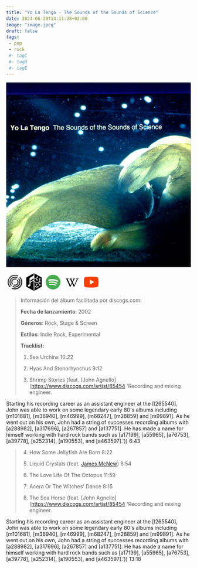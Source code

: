 ```yaml
---
title: "Yo La Tengo - The Sounds of the Sounds of Science"
date: 2024-06-20T14:11:38+02:00
image: "image.jpeg"
draft: false
tags:
 - pop
 - rock
 #- tagC
 #- tagD
 #- tagE
---
```

![cover](image.jpeg (Yo-La-Tengo - The-Sounds-of-the-Sounds-of-Science))
 
[![discogs](../links/svg/discogs.png (discogs))](https://www.discogs.com/master/1737286)
[![musicbrainz](../links/svg/musicbrainz.png (musicbrainz))](https://musicbrainz.org/release/a880e2ec-176b-4b65-9883-841886668053)
[![spotify](../links/svg/spotify.png (putify))](https://open.spotify.com/album/27Gh3nRYlEQMqgublKeBPh)
[![wikipedia](../links/svg/wikipedia.png (wikipedia))](error)
[![youtube](../links/svg/youtube.png (youtube))](https://www.youtube.com/playlist?list=PL7_IR4CRszo6tlhrppErCf3xgq9gHmYJu)
 
<!-- [![bandcamp](../links/svg/bandcamp.png (bandcamp))]() -->
<!-- [![lastfm](../links/svg/lastfm.png (lastfm))]() -->
 
> Información del álbum facilitada por discogs.com:
> 
> **Fecha de lanzamiento**: 2002
> 
> **Géneros**: Rock, Stage & Screen
> 
> **Estilos**: Indie Rock, Experimental
> 
> **Tracklist:**
> 
>   1. Sea Urchins    10:22
> 
>   2. Hyas And Stenorhynchus    9:12
> 
>   3. Shrimp Stories 
> (feat. [John Agnello](https://www.discogs.com/artist/85454 'Recording and mixing engineer.
 
 Starting his recording career as an assistant engineer at the [l265540], John was able to work on some legendary early 80's albums including [m101681], [m36940], [m46999], [m68247], [m28859] and [m99891]. As he went out on his own, John had a string of successes recording albums with [a288982], [a317696], [a267857] and [a137751]. He has made a name for himself working with hard rock bands such as [a17199], [a55965], [a76753], [a39778], [a252314], [a190553], and [a463597].'))   6:43
> 
>   4. How Some Jellyfish Are Born    8:22
> 
>   5. Liquid Crystals 
> (feat. [James McNew](https://www.discogs.com/artist/365541 'American bassist'))   8:54
> 
>   6. The Love Life Of The Octopus    11:59
> 
>   7. Acera Or The Witches' Dance    8:15
> 
>   8. The Sea Horse 
> (feat. [John Agnello](https://www.discogs.com/artist/85454 'Recording and mixing engineer.
 
 Starting his recording career as an assistant engineer at the [l265540], John was able to work on some legendary early 80's albums including [m101681], [m36940], [m46999], [m68247], [m28859] and [m99891]. As he went out on his own, John had a string of successes recording albums with [a288982], [a317696], [a267857] and [a137751]. He has made a name for himself working with hard rock bands such as [a17199], [a55965], [a76753], [a39778], [a252314], [a190553], and [a463597].'))   13:18
> 
